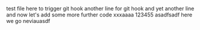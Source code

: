 test file here to trigger git hook
another line for git hook
and yet another line
and now let's add some more
further code
xxxaaaa
123455
asadfsadf
here we go
neviauasdf